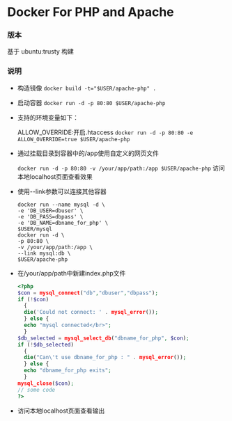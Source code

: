 # Docker For PHP and Apache

### 版本

基于 ubuntu:trusty 构建

### 说明
- 构造镜像
`docker build -t="$USER/apache-php" .`

- 启动容器
`docker run -d -p 80:80 $USER/apache-php`

- 支持的环境变量如下：

  ALLOW_OVERRIDE:开启.htaccess
 `docker run -d -p 80:80 -e ALLOW_OVERRIDE=true $USER/apache-php`

- 通过挂载目录到容器中的/app使用自定义的网页文件

  `docker run -d -p 80:80 -v /your/app/path:/app $USER/apache-php`
  访问本地localhost页面查看效果

- 使用\--link参数可以连接其他容器

  ```
  docker run --name mysql -d \
  -e 'DB_USER=dbuser' \
  -e 'DB_PASS=dbpass' \
  -e 'DB_NAME=dbname_for_php' \
  $USER/mysql
  docker run -d \
  -p 80:80 \
  -v /your/app/path:/app \
  --link mysql:db \
  $USER/apache-php
  ```
  
- 在/your/app/path中新建index.php文件
  
  ```php
  <?php
  $con = mysql_connect("db","dbuser","dbpass");
  if (!$con)
    {
    die('Could not connect: ' . mysql_error());
    } else {
    echo "mysql connected</br>";
    }
  $db_selected = mysql_select_db("dbname_for_php", $con);
  if (!$db_selected)
    {
    die("Can\'t use dbname_for_php : " . mysql_error());
    } else {
    echo "dbname_for_php exits";
    }
  mysql_close($con);
  // some code
  ?>
  ```
- 访问本地localhost页面查看输出

